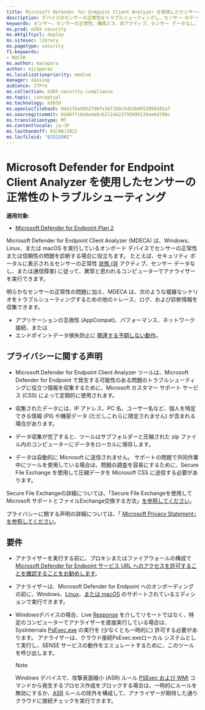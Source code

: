 ```yaml
---
title: Microsoft Defender for Endpoint Client Analyzer を使用したセンサーの正常性のトラブルシューティング
description: デバイスのセンサーの正常性をトラブルシューティングし、センサー のデータまたは機能に影響を与える潜在的な構成、環境、接続、または利用統計情報の問題を特定します。
keywords: センサー、センサーの正常性、構成ミス、非アクティブ、センサー データなし、センサー データ、通信障害、通信障害
ms.prod: m365-security
ms.mktglfcycl: deploy
ms.sitesec: library
ms.pagetype: security
f1.keywords:
- NOCSH
ms.author: macapara
author: mjcaparas
ms.localizationpriority: medium
manager: dansimp
audience: ITPro
ms.collection: m365-security-compliance
ms.topic: conceptual
ms.technology: m365d
ms.openlocfilehash: 0de2fbe98527d8fe36f2b8c5d5db0453988501a7
ms.sourcegitcommit: bdd6ffc6ebe4e6cb212ab22793d9513dae6d798c
ms.translationtype: MT
ms.contentlocale: ja-JP
ms.lasthandoff: 03/08/2022
ms.locfileid: "63323501"
---
```

# <a name="troubleshoot-sensor-health-using-microsoft-defender-for-endpoint-client-analyzer"></a>Microsoft Defender for Endpoint Client Analyzer を使用したセンサーの正常性のトラブルシューティング

**適用対象:**
- [Microsoft Defender for Endpoint Plan 2](https://go.microsoft.com/fwlink/p/?linkid=2154037)

Microsoft Defender for Endpoint Client Analyzer (MDECA) は、Windows、Linux、または macOS を実行しているオンボード デバイスで[](/microsoft-365/security/defender-endpoint/onboard-configure)センサーの正常性または信頼性の問題を診断する場合に役立ちます。 たとえば、セキュリティ ポータルに表示されるセンサーの正常性 [状態 (非](/microsoft-365/security/defender-endpoint/fix-unhealthy-sensors) アクティブ、センサー データなし、または通信障害) に従って、異常と思われるコンピューターでアナライザーを実行できます。

明らかなセンサーの正常性の問題に加え、MDECA は、次のような複雑なシナリオをトラブルシューティングするための他のトレース、ログ、および診断情報を収集できます。

- アプリケーションの互換性 (AppCompat)、パフォーマンス、ネットワーク接続、または
- エンドポイントデータ損失防止に [関連する予期しない動作](/microsoft-365/compliance/endpoint-dlp-learn-about)。

## <a name="privacy-notice"></a>プライバシーに関する声明

- Microsoft Defender for Endpoint Client Analyzer ツールは、Microsoft Defender for Endpoint で発生する可能性のある問題のトラブルシューティングに役立つ情報を収集するために、Microsoft カスタマー サポート サービス (CSS) によって定期的に使用されます。

- 収集されたデータには、IP アドレス、PC 名、ユーザー名など、個人を特定できる情報 (PII) や機密データ (ただしこれらに限定されません) が含まれる場合があります。

- データ収集が完了すると、ツールはサブフォルダーと圧縮された zip ファイル内のコンピューターにデータをローカルに保存します。

- データは自動的に Microsoft に送信されません。 サポートの問題で共同作業中にツールを使用している場合は、問題の調査を容易にするために、Secure File Exchange を使用して圧縮データを Microsoft CSS に送信する必要があります。

Secure File Exchangeの詳細については、「Secure File Exchangeを使用して Microsoft サポートとファイルExchange交換する方法」[を参照してください](/troubleshoot/azure/general/secure-file-exchange-transfer-files)。

プライバシーに関する声明の詳細については、「 [Microsoft Privacy Statement」を参照してください](https://privacy.microsoft.com/privacystatement)。

## <a name="requirements"></a>要件

- アナライザーを実行する前に、プロキシまたはファイアウォールの構成で [Microsoft Defender for Endpoint サービス URL へのアクセスを許可することを確認することをお勧めします](configure-proxy-internet.md#enable-access-to-microsoft-defender-for-endpoint-service-urls-in-the-proxy-server)。

- アナライザーは、Microsoft Defender for Endpoint へのオンボーディング[](minimum-requirements.md#supported-windows-versions)の前に、Windows、[Linux](microsoft-defender-endpoint-linux.md#system-requirements)、[または macOS](microsoft-defender-endpoint-mac.md#system-requirements) のサポートされているエディションで実行できます。

- Windowsデバイスの場合、Live [Response](/microsoft-365/security/defender-endpoint/troubleshoot-collect-support-log) を介してリモートではなく、特定のコンピューターでアナライザーを直接実行している場合は、SysInternals [PsExec.exe](/sysinternals/downloads/psexec) の実行を (少なくとも一時的に) 許可する必要があります。 アナライザーは、クラウド接続PsExec.exeローカル システムとして実行し、SENSE サービスの動作をエミュレートするために、このツールを呼び出します。

    > [!NOTE]
    > Windows デバイスで、攻撃表面縮小 (ASR) ルール [PSExec および WMI](attack-surface-reduction-rules-reference.md#block-process-creations-originating-from-psexec-and-wmi-commands) コマンドから発生するプロセス作成をブロックする場合は、一時的にルールを無効にするか、[ASR](enable-attack-surface-reduction.md#exclude-files-and-folders-from-asr-rules) ルールの除外を構成して、アナライザーが期待した通りクラウドに接続チェックを実行できます。
